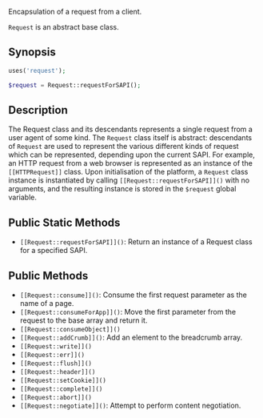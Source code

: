 Encapsulation of a request from a client.

`Request` is an abstract base class.

## Synopsis

```php
uses('request');

$request = Request::requestForSAPI();
```

## Description

The Request class and its descendants represents a single request from a user agent of some kind. The `Request` class itself is abstract: descendants of `Request` are used to represent the various different kinds of request which can be represented, depending upon the current SAPI. For example, an HTTP request from a web browser is represented as an instance of the `[[HTTPRequest]]` class. Upon initialisation of the platform, a `Request` class instance is instantiated by calling `[[Request::requestForSAPI]]()` with no arguments, and the resulting instance is stored in the `$request` global variable.

## Public Static Methods

* `[[Request::requestForSAPI]]()`: Return an instance of a Request class for a specified SAPI.

## Public Methods

* `[[Request::consume]]()`: Consume the first request parameter as the name of a page.
* `[[Request::consumeForApp]]()`: Move the first parameter from the request to the base array and return it.
* `[[Request::consumeObject]]()`
* `[[Request::addCrumb]]()`: Add an element to the breadcrumb array.
* `[[Request::write]]()`
* `[[Request::err]]()`
* `[[Request::flush]]()`
* `[[Request::header]]()`
* `[[Request::setCookie]]()`
* `[[Request::complete]]()`
* `[[Request::abort]]()`
* `[[Request::negotiate]]()`: Attempt to perform content negotiation.

